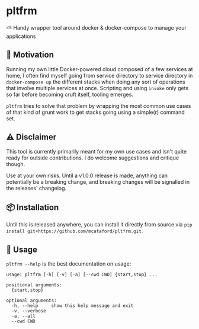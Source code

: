 # pltfrm
⛅ Handy wrapper tool around docker &amp; docker-compose to manage your applications

## 🧠 Motivation

Running my own little Docker-powered cloud composed of a few services at home, I often find myself going from service
directory to service directory in `docker-compose up` the different stacks when doing any sort of operations that
involve multiple services at once. Scripting and using `invoke` only gets so far before becoming cruft itself, tooling
emerges.

`pltfrm` tries to solve that problem by wrapping the most common use cases of that kind of grunt work to get stacks
going using a simple(r) command set.

## ⚠ Disclaimer

This tool is currently primarily meant for my own use cases and isn't quite ready for outside contributions. I do
welcome suggestions and critique though.

Use at your own risks. Until a v1.0.0 release is made, anything can potentially be a breaking change, and breaking
changes will be signalled in the releases' changelog.

## 📦 Installation

Until this is released anywhere, you can install it directly from source via `pip install
git+https://github.com/mcataford/pltfrm.git`.

## 🔨 Usage

`pltfrm --help` is the best documentation on usage:

```
usage: pltfrm [-h] [-v] [-a] [--cwd CWD] {start,stop} ...

positional arguments:
  {start,stop}

optional arguments:
  -h, --help     show this help message and exit
  -v, --verbose
  -a, --all
  --cwd CWD
```


